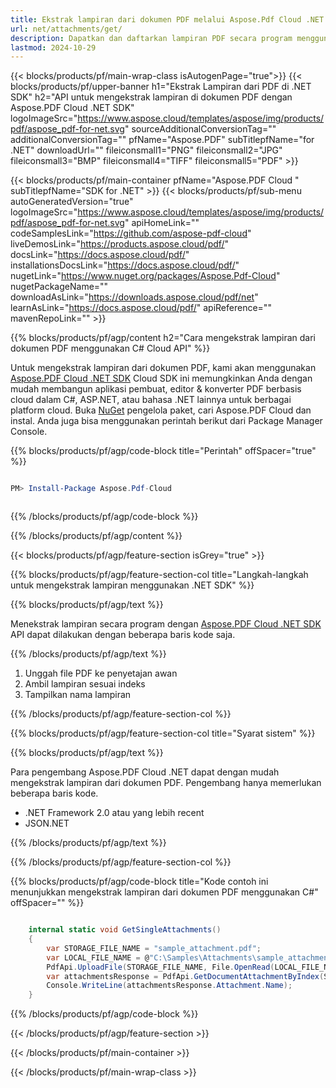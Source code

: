 ```yaml
---
title: Ekstrak lampiran dari dokumen PDF melalui Aspose.Pdf Cloud .NET SDK
url: net/attachments/get/
description: Dapatkan dan daftarkan lampiran PDF secara program menggunakan Aspose.PDF Cloud SDK untuk .NET. API RESTful untuk kontrol yang lengkap.
lastmod: 2024-10-29
---
```


{{< blocks/products/pf/main-wrap-class isAutogenPage="true">}}
{{< blocks/products/pf/upper-banner h1="Ekstrak Lampiran dari PDF di .NET SDK" h2="API untuk mengekstrak lampiran di dokumen PDF dengan Aspose.PDF Cloud .NET SDK" logoImageSrc="https://www.aspose.cloud/templates/aspose/img/products/pdf/aspose_pdf-for-net.svg" sourceAdditionalConversionTag="" additionalConversionTag="" pfName="Aspose.PDF" subTitlepfName="for .NET" downloadUrl="" fileiconsmall1="PNG" fileiconsmall2="JPG" fileiconsmall3="BMP" fileiconsmall4="TIFF" fileiconsmall5="PDF" >}}

{{< blocks/products/pf/main-container pfName="Aspose.PDF Cloud " subTitlepfName="SDK for .NET" >}}
{{< blocks/products/pf/sub-menu autoGeneratedVersion="true" logoImageSrc="https://www.aspose.cloud/templates/aspose/img/products/pdf/aspose_pdf-for-net.svg" apiHomeLink="" codeSamplesLink="https://github.com/aspose-pdf-cloud" liveDemosLink="https://products.aspose.cloud/pdf/" docsLink="https://docs.aspose.cloud/pdf/" installationsDocsLink="https://docs.aspose.cloud/pdf/" nugetLink="https://www.nuget.org/packages/Aspose.Pdf-Cloud" nugetPackageName="" downloadAsLink="https://downloads.aspose.cloud/pdf/net" learnAsLink="https://docs.aspose.cloud/pdf/" apiReference="" mavenRepoLink="" >}}

{{% blocks/products/pf/agp/content h2="Cara mengekstrak lampiran dari dokumen PDF menggunakan C# Cloud API" %}}

Untuk mengekstrak lampiran dari dokumen PDF, kami akan menggunakan
[Aspose.PDF Cloud .NET SDK](https://products.aspose.cloud/pdf/net/)
Cloud SDK ini memungkinkan Anda dengan mudah membangun aplikasi pembuat, editor & konverter PDF berbasis cloud dalam C#, ASP.NET, atau bahasa .NET lainnya untuk berbagai platform cloud. Buka
[NuGet](https://www.nuget.org/packages/Aspose.Pdf-Cloud)
pengelola paket, cari
Aspose.PDF Cloud
dan instal. Anda juga bisa menggunakan perintah berikut dari Package Manager Console.

{{% blocks/products/pf/agp/code-block title="Perintah" offSpacer="true" %}}

```powershell

PM> Install-Package Aspose.Pdf-Cloud 



```

{{% /blocks/products/pf/agp/code-block %}}

{{% /blocks/products/pf/agp/content %}}

{{< blocks/products/pf/agp/feature-section isGrey="true" >}}

{{% blocks/products/pf/agp/feature-section-col title="Langkah-langkah untuk mengekstrak lampiran menggunakan .NET SDK" %}}

{{% blocks/products/pf/agp/text %}}

Menekstrak lampiran secara program dengan
[Aspose.PDF Cloud .NET SDK](https://products.aspose.cloud/pdf/net/)
API dapat dilakukan dengan beberapa baris kode saja.

{{% /blocks/products/pf/agp/text %}}

1. Unggah file PDF ke penyetajan awan
1. Ambil lampiran sesuai indeks
1. Tampilkan nama lampiran

{{% /blocks/products/pf/agp/feature-section-col %}}

{{% blocks/products/pf/agp/feature-section-col title="Syarat sistem" %}}

{{% blocks/products/pf/agp/text %}}

Para pengembang Aspose.PDF Cloud .NET dapat dengan mudah mengekstrak lampiran dari dokumen PDF. Pengembang hanya memerlukan beberapa baris kode.

+ .NET Framework 2.0 atau yang lebih recent
+ JSON.NET

{{% /blocks/products/pf/agp/text %}}

{{% /blocks/products/pf/agp/feature-section-col %}}

{{% blocks/products/pf/agp/code-block title="Kode contoh ini menunjukkan mengekstrak lampiran dari dokumen PDF menggunakan C#" offSpacer="" %}}

```cs

    internal static void GetSingleAttachments()
    {
        var STORAGE_FILE_NAME = "sample_attachment.pdf";
        var LOCAL_FILE_NAME = @"C:\Samples\Attachments\sample_attachment.pdf";
        PdfApi.UploadFile(STORAGE_FILE_NAME, File.OpenRead(LOCAL_FILE_NAME));
        var attachmentsResponse = PdfApi.GetDocumentAttachmentByIndex(STORAGE_FILE_NAME,1);        
        Console.WriteLine(attachmentsResponse.Attachment.Name);
    }
```

{{% /blocks/products/pf/agp/code-block %}}

{{< /blocks/products/pf/agp/feature-section >}}

{{< /blocks/products/pf/main-container >}}

{{< /blocks/products/pf/main-wrap-class >}}
